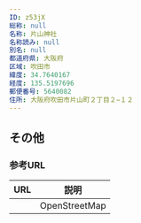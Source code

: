 ```yaml
---
ID: z53jX
総称: null
名称: 片山神社
名称読み: null
別名: null
都道府県: 大阪府
区域: 吹田市
緯度: 34.7640167
経度: 135.5197696
郵便番号: 5640082
住所: 大阪府吹田市片山町２丁目２−１２
---
```


## その他

### 参考URL

| URL | 説明          |
| --- | ------------- |
|     | OpenStreetMap |
